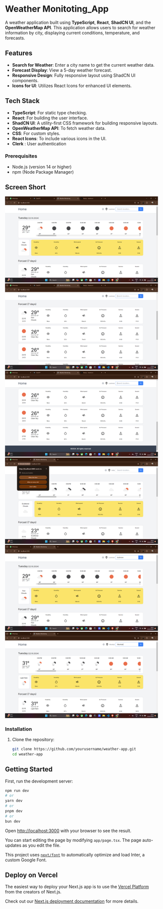# Weather Monitoting_App

A weather application built using **TypeScript**, **React**, **ShadCN UI**, and the **OpenWeatherMap API**. This application allows users to search for weather information by city, displaying current conditions, temperature, and forecasts.


## Features

- **Search for Weather**: Enter a city name to get the current weather data.
- **Forecast Display**: View a 5-day weather forecast.
- **Responsive Design**: Fully responsive layout using ShadCN UI components.
- **Icons for UI**: Utilizes React Icons for enhanced UI elements.

## Tech Stack

- **TypeScript**: For static type checking.
- **React**: For building the user interface.
- **ShadCN UI**: A utility-first CSS framework for building responsive layouts.
- **OpenWeatherMap API**: To fetch weather data.
- **CSS**: For custom styles.
- **React Icons**: To include various icons in the UI.
- **Clerk** : User authentication 
### Prerequisites

- Node.js (version 14 or higher)
- npm (Node Package Manager)

## Screen Short

![Alt text](images/s1.png)
![Alt text](images/s2.png)
![Alt text](images/s3.png)
![Alt text](images/s4.png)
![Alt text](images/s5.png)
![Alt text](images/s6.png)

### Installation

1. Clone the repository:
   ```bash
   git clone https://github.com/yourusername/weather-app.git
   cd weather-app


## Getting Started

First, run the development server:

```bash
npm run dev
# or
yarn dev
# or
pnpm dev
# or
bun dev
```

Open [http://localhost:3000](http://localhost:3000) with your browser to see the result.

You can start editing the page by modifying `app/page.tsx`. The page auto-updates as you edit the file.

This project uses [`next/font`](https://nextjs.org/docs/basic-features/font-optimization) to automatically optimize and load Inter, a custom Google Font.


## Deploy on Vercel

The easiest way to deploy your Next.js app is to use the [Vercel Platform](https://vercel.com/new?utm_medium=default-template&filter=next.js&utm_source=create-next-app&utm_campaign=create-next-app-readme) from the creators of Next.js.

Check out our [Next.js deployment documentation](https://nextjs.org/docs/deployment) for more details.
